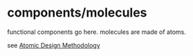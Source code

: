 # components/molecules

functional components go here. molecules are made of atoms.

see [Atomic Design Methodology](http://atomicdesign.bradfrost.com/chapter-2/)
